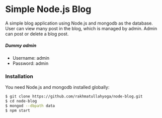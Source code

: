 # Simple Node.js Blog

A simple blog application using Node.js and mongodb as the database. User can view many post in the blog, which is managed by admin. Admin can post or delete a blog post.

##### Dummy admin
- Username: admin
- Password: admin

### Installation

You need Node.js and mongodb installed globally:

```sh
$ git clone https://github.com/rakhmatullahyoga/node-blog.git
$ cd node-blog
$ mongod --dbpath data
$ npm start
```
